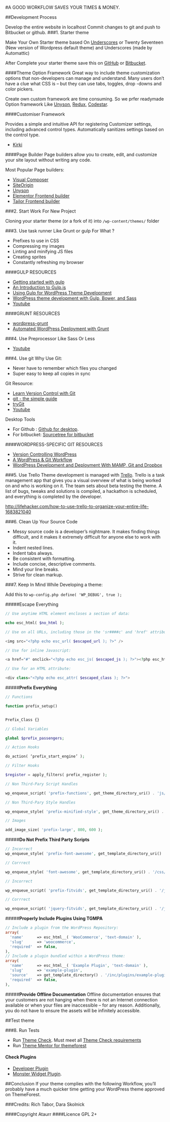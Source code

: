 #A GOOD WORKFLOW SAVES YOUR TIMES & MONEY.

##Development Process

Develop the entire website in localhost
Commit changes to git and push to Bitbucket or github.
###1. Starter theme

Make Your Own Starter theme based On [Underscores](http://underscores.me/) or Twenty Seventeen (New version of Wordpress default theme)  and Underscores (made by Automattic)

After Complete your starter theme save this on [GitHub](https://github.com/) or [Bitbucket](https://bitbucket.org/).

####Theme Option Framework
Great way to include theme customization options that non-developers can manage and understand. Many users don’t have a clue what CSS is – but they can use tabs, toggles, drop -downs and color pickers.

Create own custom framework are time consuming. So we prfer readymade Option framework Like [Unyson](unyson.io),  [Redux](https://reduxframework.com/), [Codestar](http://codestarframework.com/). 

####Customiser Framework

Provides a simple and intuitive API for registering Customizer settings, including advanced control types. Automatically sanitizes settings based on the control type. 
* [Kirki](https://aristath.github.io/kirki/)

####Page Builder
Page builders allow you to create, edit, and customize your site layout without writing any code.

Most Popular Page builders: 

* [Visual Composer](https://codecanyon.net/item/visual-composer-page-builder-for-wordpress/242431?ref=XpeedStudio)
* [SiteOrigin](https://wordpress.org/plugins/siteorigin-panels/)
* [Unyson](unyson.io)
* [Elementor Frontend builder](https://wordpress.org/plugins/elementor/)
* [Tailor Frontend builder](https://wordpress.org/plugins/tailor/)




###2.  Start Work For New Project

Cloning your starter theme (or a fork of it) into ```/wp-content/themes/``` folder

###3.  Use task runner Like Grunt or gulp
For What ?
* Prefixes to use in CSS
* Compressing my images
* Linting and minifying JS files
* Creating sprites
* Constantly refreshing my browser


####GULP RESOURCES
* [Getting started with gulp](http://markgoodyear.com/2014/01/getting-started-with-gulp/)
* [An Introduction to Gulp.js](http://www.sitepoint.com/introduction-gulp-js/)
* [Using Gulp for WordPress Theme Development](http://mattbanks.me/gulp-wordpress-development/)
* [WordPress theme development with Gulp, Bower, and Sass](http://synapticism.com/wordpress-theme-development-with-gulp-bower-and-sass/)
* [Youtube](https://www.youtube.com/results?search_query=how+to+use+Gulp)

####GRUNT RESOURCES
* [wordpress-grunt](https://github.com/dtbaker/wordpress-grunt)
* [Automated WordPress Deployment with Grunt](https://timrourke.com/blog/tutorials/automated-wordpress-deployment-with-grunt/)

###4.  Use Preprocessor  Like Sass Or Less
* [Youtube](https://www.youtube.com/results?search_query=how+to+use+Sass)

###4. Use git
Why Use Git: 
* Never have to remember which files you changed
* Super easy to keep all copies in sync

Git Resource: 
* [Learn Version Control with Git](http://www.git-tower.com/learn/)
* [git - the simple guide](http://rogerdudler.github.io/git-guide/)
* [tryGit](https://try.github.io/levels/1/challenges/1)
* [Youtube](https://www.youtube.com/results?search_query=how+to+use+git)

Desktop Tools
* For Github : [Github for desktop](https://desktop.github.com/).  
* For bitbucket: [Sourcetree for bitbucket](https://www.sourcetreeapp.com/)

####WORDPRESS-SPECIFIC GIT RESOURCES
* [Version Controlling WordPress](http://roybarber.com/version-controlling-wordpress/)
* [A WordPress & Git Workflow](http://plausiblethought.net/wordpress-git-workflow/)
* [WordPress Development and Deployment With MAMP, Git and Dropbox](http://code.tutsplus.com/tutorials/wordpress-development-and-deployment-with-mamp-git-and-dropbox--wp-25718)

###5. Use Trello
Theme development is managed with [Trello](trello.com).
Trello is a task management app that gives you a visual overview of what is being worked on and who is working on it.
The team sets about beta testing the theme. A list of bugs, tweaks and solutions is compiled, a hackathon is scheduled, and everything is completed by the developer.

http://lifehacker.com/how-to-use-trello-to-organize-your-entire-life-1683821040

###6. Clean Up Your Source Code 
* Messy source code is a developer’s nightmare. It makes finding things difficult, and it makes it extremely difficult for anyone else to work with it.
* Indent nested lines.
* Indent tabs always.
* Be consistent with formatting.
* Include concise, descriptive comments.
* Mind your line breaks.
* Strive for clean markup.

###7. Keep In Mind While Developing a theme:

Add this to ```wp-config.php define( 'WP_DEBUG', true );```

#####Escape Everything
```php 
// Use anytime HTML element encloses a section of data:

echo esc_html( $no_html );

// Use on all URLs, including those in the 'sr####c' and 'href' attributes of an HTML element:

<img src="<?php echo esc_url( $escaped_url ); ?>" />

// Use for inline Javascript:

<a href="#" onclick="<?php echo esc_js( $escaped_js ); ?>"><?php esc_html__( 'Click Here', 'text-domain' ); ?></a> 

// Use for an HTML attribute:

<div class="<?php echo esc_attr( $escaped_class ); ?>">
```

#####**Prefix Everything**
```php
// Functions

function prefix_setup()


Prefix_Class {}

// Global Variables

global $prefix_passengers;

// Action Hooks

do_action( ‘prefix_start_engine’ );

// Filter Hooks

$register = apply_filters( prefix_register );

// Non Third-Pary Script Handles

wp_enqueue_script( 'prefix-functions', get_theme_directory_uri() . 'js/custom/functions.js' );

// Non Third-Pary Style Handles

wp_enqueue_style( 'prefix-minified-style', get_theme_directory_uri() . 'style.min.css' );

// Images

add_image_size( 'prefix-large', 800, 600 );
```

#####**Do Not Prefix Third Party Scripts**

```php
// Incorrect 
wp_enqueue_style( 'prefix-font-awesome', get_template_directory_uri() . '/css/font-awesome.css', array(), '4.2.0', 'all' );

// Corrrect 

wp_enqueue_style( 'font-awesome', get_template_directory_uri() . '/css/font-awesome.css', array(), '4.2.0', 'all' );

// Incorrect 

wp_enqueue_script( 'prefix-fitvids', get_template_directory_uri() . '/js/jquery.fitvids.js', array( 'jquery' ), '1.1.1', true );

// Corrrect 

wp_enqueue_script( 'jquery-fitvids', get_template_directory_uri() . '/js/jquery.fitvids.js', array( 'jquery' ), '1.1.1', true );
```

#####**Properly Include Plugins Using TGMPA**
```php
// Include a plugin from the WordPress Repository:
array(
  'name'      => esc_html__( 'WooCommerce', 'text-domain' ),
  'slug'      => 'woocommerce',
  'required'  => false,
),
// Include a plugin bundled within a WordPress theme:
array(
  'name'      => esc_html__( 'Example Plugin', 'text-domain' ),
  'slug'      => 'example-plugin',
  'source'    => get_template_directory() . '/inc/plugins/example-plugin.zip',
  'required'  => false,
),
```
#####**Provide Offline Documentation**
Offline documentation ensures that your customers are not hanging when there is not an Internet connection available or when your files are inaccessible – for any reason. Additionally, you do not have to ensure the assets will be infinitely accessible.



##Test theme

###8. Run Tests
* Run [Theme Check](https://wordpress.org/plugins/theme-check/). Must meet all [Theme Check requirements](https://make.wordpress.org/themes/handbook/review/required/theme-check-plugin/)
* Run [Theme Mentor for themeforest](https://github.com/Ataurr/Theme-Mentor-For-Themeforest/) 

#### Check Plugins
* [Developer Plugin](https://wordpress.org/plugins/developer/)
* [Monster Widget Plugin](https://wordpress.org/plugins/monster-widget/).

##Conclusion
If your theme complies with the following Workflow, you’ll probably have a much quicker time getting your WordPress theme approved on ThemeForest.



###Credits: 
Rich Tabor, Dara Skolnick



####Copyright Ataurr
####Licence GPL 2+